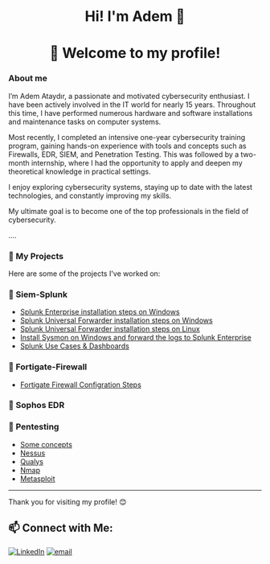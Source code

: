 <h1 align="center"> Hi! I'm Adem 👋 </h1>
<h1 align="center"> 🤝  Welcome to my profile! </h1>



###  About me

I’m Adem Ataydır, a passionate and motivated cybersecurity enthusiast.
I have been actively involved in the IT world for nearly 15 years. Throughout this time, I have performed numerous hardware and software installations and maintenance tasks on computer systems.

Most recently, I completed an intensive one-year cybersecurity training program, gaining hands-on experience with tools and concepts such as Firewalls, EDR, SIEM, and Penetration Testing. This was followed by a two-month internship, where I had the opportunity to apply and deepen my theoretical knowledge in practical settings.

I enjoy exploring cybersecurity systems, staying up to date with the latest technologies, and constantly improving my skills.

My ultimate goal is to become one of the top professionals in the field of cybersecurity.

....

### 💼 My Projects

Here are some of the projects I've worked on:

### 🚀 Siem-Splunk

- [Splunk Enterprise installation steps on Windows](https://github.com/ademataydir/splunk-enterprise-installation-steps-on-windows)
- [Splunk Universal Forwarder installation steps on Windows](https://github.com/ademataydir/splunk-universal-forwarder-installation-steps-on-windows)
- [Splunk Universal Forwarder installation steps on Linux](https://github.com/ademataydir/splunk-universal-forwarder-installation-steps-on-linux)
- [Install Sysmon on Windows and forward the logs to Splunk Enterprise](https://github.com/ademataydir/sysmon-installation-steps-on-windows)
- [Splunk Use Cases & Dashboards](https://github.com/ademataydir/splunk-use-cases)

### 🚀 Fortigate-Firewall

- [Fortigate Firewall Configration Steps](https://github.com/ademataydir/Fortigate-Firewall)
 
### 🚀 Sophos EDR

### 🚀 Pentesting

- [Some concepts](https://github.com/ademataydir/vulnerability-management)
- [Nessus](https://github.com/ademataydir/Nessus)
- [Qualys](https://github.com/ademataydir/Qualys)
- [Nmap](https://github.com/ademataydir/Nmap)
- [Metasploit](https://github.com/ademataydir/Metasploit)

---

Thank you for visiting my profile! 😊

<h2> 📫 Connect with Me:</h2>

[![LinkedIn](https://img.shields.io/badge/LinkedIn-%230077B5.svg?logo=linkedin&logoColor=white)](https://linkedin.com/in/www.linkedin.com/in/adem-ataydir-cyber-security-engineer)
[![email](https://img.shields.io/badge/Email-D14836?logo=gmail&logoColor=white)](mailto:ataydiradem88@gmail.com) 
